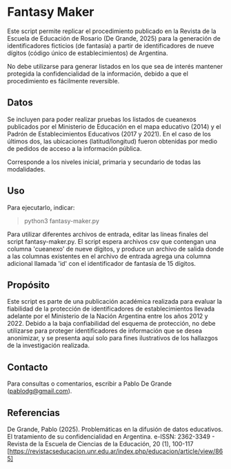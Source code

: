 # Fantasy Maker

Este script permite replicar el procedimiento publicado en la Revista de la Escuela de Educación de Rosario (De Grande, 2025) para la generación de identificadores ficticios (de fantasía) a partir de identificadores de nueve dígitos (código único de establecimientos) de Argentina.

No debe utilizarse para generar listados en los que sea de interés mantener protegida la confidencialidad de la información, debido a que el procedimiento es fácilmente reversible.

## Datos

Se incluyen para poder realizar pruebas los listados de cueanexos publicados por el Ministerio de Educación en el mapa educativo (2014) y el Padrón de Establecimientos Educativos (2017 y 2021). En el caso de los últimos dos, las ubicaciones (latitud/longitud) fueron obtenidas por medio de pedidos de acceso a la información pública. 

Corresponde a los niveles inicial, primaria y secundario de todas las modalidades.

## Uso 

Para ejecutarlo, indicar:

> python3 fantasy-maker.py

Para utilizar diferentes archivos de entrada, editar las líneas finales del script fantasy-maker.py. El script espera archivos csv que contengan una columna 'cueanexo' de nueve dígitos, y produce un archivo de salida donde a las columnas existentes en el archivo de entrada agrega una columna adicional llamada 'id' con el identificador de fantasía de 15 dígitos.

## Propósito

Este script es parte de una publicación académica realizada para evaluar la fiabilidad de la protección de identificadores de establecimientos llevada adelante por el Ministerio de la Nación Argentina entre los años 2012 y 2022. Debido a la baja confiabilidad del esquema de protección, no debe utilizarse para proteger identificadores de información que se desea anonimizar, y se presenta aquí solo para fines ilustrativos de los hallazgos de la investigación realizada.

## Contacto

Para consultas o comentarios, escribir a Pablo De Grande (pablodg@gmail.com).

## Referencias

De Grande, Pablo (2025). Problemáticas en la difusión de datos educativos. El tratamiento de su confidencialidad en Argentina. e-ISSN: 2362-3349 - Revista de la Escuela de Ciencias de la Educación, 20 (1), 100-117 [https://revistacseducacion.unr.edu.ar/index.php/educacion/article/view/865]
